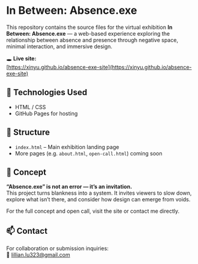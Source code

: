 # In Between: Absence.exe

This repository contains the source files for the virtual exhibition **In Between: Absence.exe** — a web-based experience exploring the relationship between absence and presence through negative space, minimal interaction, and immersive design.

🕳️ **Live site:**  
[https://xinyu.github.io/absence-exe-site](https://xinyu.github.io/absence-exe-site)

## 🔧 Technologies Used

- HTML / CSS
- GitHub Pages for hosting

## 📁 Structure

- `index.html` – Main exhibition landing page
- More pages (e.g. `about.html`, `open-call.html`) coming soon

## 🧠 Concept

**“Absence.exe” is not an error — it’s an invitation.**  
This project turns blankness into a system. It invites viewers to slow down, explore what isn’t there, and consider how design can emerge from voids.

For the full concept and open call, visit the site or contact me directly.

## 📫 Contact

For collaboration or submission inquiries:  
📧 lillian.lu323@gmail.com  
